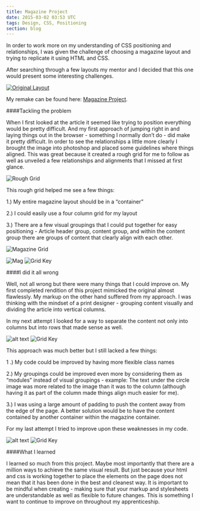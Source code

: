 ```yaml
---
title: Magazine Project
date: 2015-03-02 03:53 UTC
tags: Design, CSS, Positioning
section: blog
---
```


In order to work more on my understanding of CSS positioning and relationships, I was given the challenge of choosing a magazine layout and trying to replicate it using HTML and CSS.

After searching through a few layouts my mentor and I decided that this one would present some interesting challenges.




[![Original Layout][2]][1]

  [1]: http://issuu.com/imdiogodantas/docs/creativemind-magazine/10
  [2]: /images/blog/magazine/Original_layout.png

My remake can be found here: [Magazine Project](http://ericagarcia.me/projects/magazine/).


####Tackling the problem

When I first looked at the article it seemed like trying to position everything would be pretty difficult. And my first approach of jumping right in and laying things out in the browser - something I normally don’t do - did make it pretty difficult. In order to see the relationships a little more clearly I brought the image into photoshop and placed some guidelines where things aligned. This was great because it created a rough grid for me to follow as well as unveiled a few relationships and alignments that I missed at first glance.

![Rough Grid](/images/blog/magazine/Rough_grid.png)



This rough grid helped me see a few things:

1.) My entire magazine layout should be in a “container”

2.) I could easily use a four column grid for my layout

3.) There are a few visual groupings that I could put together for easy positioning - Article header group, content group, and within the content group there are groups of content that clearly align with each other.

![Magazine Grid](/images/blog/magazine/Magazine_grid.png)

![Mag ](/images/blog/magazine/Magazine_layout1.png)
![Grid Key](/images/blog/magazine/Grid_key.png)

####I did it all wrong

Well, not all wrong but there were many things that I could improve on. My first completed rendition of this project mimicked the original almost flawlessly. My markup on the other hand suffered from my approach. I was thinking with the mindset of a print designer - grouping content visually and dividing the article into vertical columns.

In my next attempt I looked for a way to separate the content not only into columns but into rows that made sense as well.


![alt text](/images/blog/magazine/Magazine_layout2.png)
![Grid Key](/images/blog/magazine/Grid_key.png)




This approach was much better but I still lacked a few things:

1 .) My code could be improved by having more flexible class names

2.) My groupings could be improved even more by considering them as “modules” instead of visual groupings - example: The text under the circle image was more related to the image than it was to the column (although having it as part of the column made things align much easier for me).

3.) I was using a large amount of padding to push the content away from the edge of the page. A better solution would be to have the content contained by another container within the magazine container.

For my last attempt I tried to improve upon these weaknesses in my code.

![alt text](/images/blog/magazine/Magazine_layout3.png)
![Grid Key](/images/blog/magazine/Grid_key.png)


####What I learned

I learned so much from this project. Maybe most importantly that there are a million ways to achieve the same visual result. But just because your html and css is working together to place the elements on the page does not mean that it has been done in the best and cleanest way. It is important to be mindful when creating  - making sure that your markup and stylesheets are understandable as well as flexible to future changes. This is something I want to continue to improve on throughout my apprenticeship.



